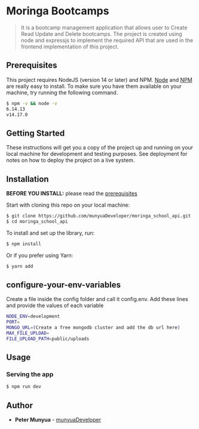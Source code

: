 # Moringa Bootcamps

> It is a bootcamp management application that allows user to Create Read Update and Delete bootcamps. The project is created using node and expressjs to implement the required API that are used in the frontend implementation of this project.

## Prerequisites

This project requires NodeJS (version 14 or later) and NPM.
[Node](http://nodejs.org/) and [NPM](https://npmjs.org/) are really easy to install.
To make sure you have them available on your machine,
try running the following command.

```sh
$ npm -v && node -v
6.14.13
v14.17.0
```

## Getting Started

These instructions will get you a copy of the project up and running on your local machine for development and testing purposes. See deployment for notes on how to deploy the project on a live system.

## Installation

**BEFORE YOU INSTALL:** please read the [prerequisites](#prerequisites)

Start with cloning this repo on your local machine:

```sh
$ git clone https://github.com/munyuaDeveloper/moringa_school_api.git
$ cd moringa_school_api
```

To install and set up the library, run:

```sh
$ npm install
```

Or if you prefer using Yarn:

```sh
$ yarn add
```
## configure-your-env-variables
Create a file inside the config folder and call it config.env.
Add these lines and provide the values of each variable
```sh
NODE_ENV=development
PORT=
MONGO_URL=(Create a free mongodb cluster and add the db url here)
MAX_FILE_UPLOAD=
FILE_UPLOAD_PATH=public/uploads
```

## Usage

### Serving the app

```sh
$ npm run dev
```

## Author

* **Peter Munyua** - [munyuaDeveloper](https://github.com/munyuaDeveloper)
